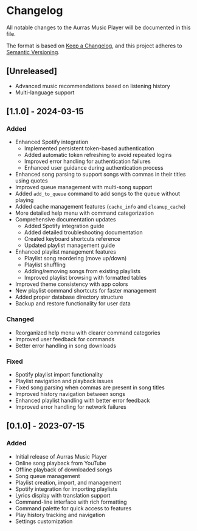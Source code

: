 # Changelog

All notable changes to the Aurras Music Player will be documented in this file.

The format is based on [Keep a Changelog](https://keepachangelog.com/en/1.0.0/),
and this project adheres to [Semantic Versioning](https://semver.org/spec/v2.0.0.html).

## [Unreleased]
- Advanced music recommendations based on listening history
- Multi-language support

## [1.1.0] - 2024-03-15

### Added
- Enhanced Spotify integration
  - Implemented persistent token-based authentication
  - Added automatic token refreshing to avoid repeated logins
  - Improved error handling for authentication failures
  - Enhanced user guidance during authentication process
- Enhanced song parsing to support songs with commas in their titles using quotes
- Improved queue management with multi-song support
- Added `add_to_queue` command to add songs to the queue without playing
- Added cache management features (`cache_info` and `cleanup_cache`)
- More detailed help menu with command categorization
- Comprehensive documentation updates
  - Added Spotify integration guide
  - Added detailed troubleshooting documentation
  - Created keyboard shortcuts reference
  - Updated playlist management guide
- Enhanced playlist management features
  - Playlist song reordering (move up/down)
  - Playlist shuffling
  - Adding/removing songs from existing playlists
  - Improved playlist browsing with formatted tables
- Improved theme consistency with app colors
- New playlist command shortcuts for faster management
- Added proper database directory structure
- Backup and restore functionality for user data

### Changed
- Reorganized help menu with clearer command categories
- Improved user feedback for commands
- Better error handling in song downloads

### Fixed
- Spotify playlist import functionality
- Playlist navigation and playback issues
- Fixed song parsing when commas are present in song titles
- Improved history navigation between songs
- Enhanced playlist handling with better error feedback
- Improved error handling for network failures

## [0.1.0] - 2023-07-15

### Added
- Initial release of Aurras Music Player
- Online song playback from YouTube
- Offline playback of downloaded songs
- Song queue management
- Playlist creation, import, and management
- Spotify integration for importing playlists
- Lyrics display with translation support
- Command-line interface with rich formatting
- Command palette for quick access to features
- Play history tracking and navigation
- Settings customization
